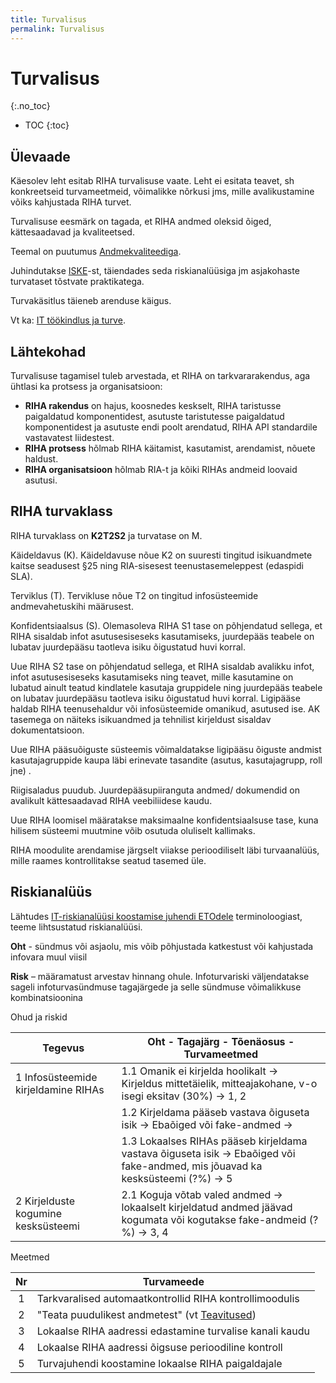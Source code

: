 ```yaml
---
title: Turvalisus
permalink: Turvalisus
---
```


# Turvalisus
{:.no_toc}

<p class='staatus'></p>

* TOC
{:toc}

## Ülevaade 

Käesolev leht esitab RIHA turvalisuse vaate. Leht ei esitata teavet, sh konkreetseid turvameetmeid, võimalikke nõrkusi jms, mille avalikustamine võiks kahjustada RIHA turvet.

Turvalisuse eesmärk on tagada, et RIHA andmed oleksid õiged, kättesaadavad ja kvaliteetsed. 

Teemal on puutumus [Andmekvaliteediga](Andmekvaliteet).

Juhindutakse [ISKE](https://www.ria.ee/ee/iske.html)-st, täiendades seda riskianalüüsiga jm asjakohaste turvataset tõstvate praktikatega.

Turvakäsitlus täieneb arenduse käigus.

Vt ka: [IT töökindlus ja turve](https://agiil.github.io/IT/Tookindlus).

## Lähtekohad

Turvalisuse tagamisel tuleb arvestada, et RIHA on tarkvararakendus, aga ühtlasi ka protsess ja organisatsioon:
- __RIHA rakendus__ on hajus, koosnedes keskselt, RIHA taristusse paigaldatud komponentidest, asutuste taristutesse paigaldatud komponentidest ja asutuste endi poolt arendatud, RIHA API standardile vastavatest liidestest.
- __RIHA protsess__ hõlmab RIHA käitamist, kasutamist, arendamist, nõuete haldust.
- __RIHA organisatsioon__ hõlmab RIA-t ja kõiki RIHAs andmeid loovaid asutusi.

## RIHA turvaklass

RIHA turvaklass on __K2T2S2__ ja turvatase on M.

Käideldavus (K). Käideldavuse nõue K2 on suuresti tingitud isikuandmete kaitse seadusest §25 ning RIA-sisesest teenustasemeleppest (edaspidi SLA).

Terviklus (T). Tervikluse nõue T2 on tingitud infosüsteemide andmevahetuskihi määrusest.

Konfidentsiaalsus (S). Olemasoleva RIHA S1 tase on põhjendatud sellega, et RIHA sisaldab infot asutusesiseseks kasutamiseks, juurdepääs teabele on lubatav juurdepääsu taotleva isiku õigustatud huvi korral.

Uue RIHA S2 tase on põhjendatud sellega, et RIHA sisaldab avalikku infot, infot asutusesiseseks kasutamiseks ning  teavet, mille kasutamine on lubatud ainult teatud kindlatele kasutaja gruppidele ning juurdepääs teabele on lubatav juurdepääsu taotleva isiku õigustatud huvi korral. Ligipääse haldab RIHA teenusehaldur või infosüsteemide omanikud, asutused ise. AK tasemega on näiteks isikuandmed ja tehnilist kirjeldust sisaldav dokumentatsioon.  

Uue RIHA pääsuõiguste süsteemis võimaldatakse ligipääsu õiguste andmist kasutajagruppide kaupa läbi erinevate tasandite (asutus, kasutajagrupp,  roll jne) . 

Riigisaladus puudub.  Juurdepääsupiiranguta andmed/ dokumendid on avalikult kättesaadavad RIHA veebiliidese kaudu.

Uue RIHA loomisel määratakse maksimaalne konfidentsiaalsuse  tase, kuna hilisem süsteemi muutmine võib osutuda oluliselt kallimaks.

RIHA moodulite arendamise järgselt viiakse perioodiliselt läbi turvaanalüüs, mille raames kontrollitakse seatud tasemed üle. 

## Riskianalüüs

Lähtudes [IT-riskianalüüsi koostamise juhendi ETOdele](https://www.ria.ee/ee/kii-alusdokumendid.html) terminoloogiast, teeme lihtsustatud riskianalüüsi.

__Oht__ - sündmus või asjaolu, mis võib põhjustada katkestust või kahjustada infovara muul viisil

__Risk__ – määramatust arvestav hinnang ohule. Infoturvariski väljendatakse sageli infoturvasündmuse tagajärgede ja selle sündmuse võimalikkuse kombinatsioonina

Ohud ja riskid

| Tegevus  | Oht - Tagajärg - Tõenäosus - Turvameetmed |
|-----------|------------------------------------|
| 1 Infosüsteemide kirjeldamine RIHAs | 1.1 Omanik ei kirjelda hoolikalt → Kirjeldus mittetäielik, mitteajakohane, v-o isegi eksitav (30%) → 1, 2 |
|          | 1.2 Kirjeldama pääseb vastava õiguseta isik → Ebaõiged või fake-andmed →   |
|          | 1.3 Lokaalses RIHAs pääseb kirjeldama vastava õiguseta isik → Ebaõiged või fake-andmed, mis jõuavad ka kesksüsteemi (?%) → 5 |
| 2 Kirjelduste kogumine kesksüsteemi | 2.1 Koguja võtab valed andmed → lokaalselt kirjeldatud andmed jäävad kogumata või kogutakse fake-andmeid (?%) →  3, 4 |

Meetmed

| Nr     |   Turvameede                                     |
|:------:|--------------------------------------|
| 1 | Tarkvaralised automaatkontrollid RIHA kontrollimoodulis |
| 2 | "Teata puudulikest andmetest" (vt [Teavitused](Teavitused)) |
| 3 | Lokaalse RIHA aadressi edastamine turvalise kanali kaudu |
| 4 | Lokaalse RIHA aadressi õigsuse perioodiline kontroll |
| 5 | Turvajuhendi koostamine lokaalse RIHA paigaldajale |



